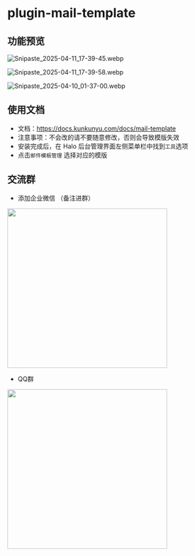 # plugin-mail-template

## 功能预览
![Snipaste_2025-04-11_17-39-45.webp](https://api.minio.yyds.pink/halo-docs/2025/04/Snipaste_2025-04-11_17-39-45.webp)

![Snipaste_2025-04-11_17-39-58.webp](https://api.minio.yyds.pink/halo-docs/2025/04/Snipaste_2025-04-11_17-39-58.webp)

![Snipaste_2025-04-10_01-37-00.webp](https://api.minio.yyds.pink/halo-docs/2025/04/Snipaste_2025-04-10_01-37-00.webp)

## 使用文档

- 文档：https://docs.kunkunyu.com/docs/mail-template
- 注意事项：不会改的请不要随意修改，否则会导致模版失效
- 安装完成后，在 Halo 后台管理界面左侧菜单栏中找到`工具`选项
- 点击`邮件模板管理` 选择对应的模版

## 交流群
* 添加企业微信 （备注进群）
<img width="360" src="https://api.minio.yyds.pink/kunkunyu/files/2025/02/%E5%BE%AE%E4%BF%A1%E5%9B%BE%E7%89%87_20250212142105-pbceif.jpg" />

* QQ群
<img width="360" src="https://api.minio.yyds.pink/kunkunyu/files/2025/05/qq-708998089-iqowsh.webp" />
